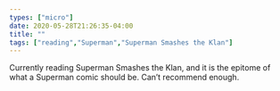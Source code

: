 ```yaml
---
types: ["micro"]
date: 2020-05-28T21:26:35-04:00
title: ""
tags: ["reading","Superman","Superman Smashes the Klan"]
---
```

Currently reading Superman Smashes the Klan, and it is the epitome of what a Superman comic should be. Can’t recommend enough.
